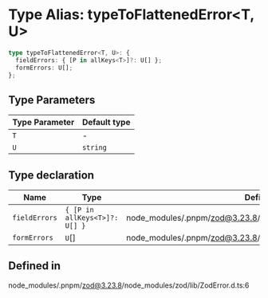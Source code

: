 # Type Alias: typeToFlattenedError\<T, U\>

```ts
type typeToFlattenedError<T, U>: {
  fieldErrors: { [P in allKeys<T>]?: U[] };
  formErrors: U[];
};
```

## Type Parameters

| Type Parameter | Default type |
| ------ | ------ |
| `T` | - |
| `U` | `string` |

## Type declaration

| Name | Type | Defined in |
| ------ | ------ | ------ |
| `fieldErrors` | `{ [P in allKeys<T>]?: U[] }` | node\_modules/.pnpm/zod@3.23.8/node\_modules/zod/lib/ZodError.d.ts:8 |
| `formErrors` | `U`[] | node\_modules/.pnpm/zod@3.23.8/node\_modules/zod/lib/ZodError.d.ts:7 |

## Defined in

node\_modules/.pnpm/zod@3.23.8/node\_modules/zod/lib/ZodError.d.ts:6
